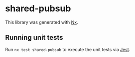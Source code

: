 # shared-pubsub

This library was generated with [Nx](https://nx.dev).

## Running unit tests

Run `nx test shared-pubsub` to execute the unit tests via [Jest](https://jestjs.io).
